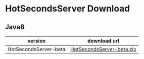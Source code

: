 # HotSecondsServer Download


## Java8
| version | download url |
| ------ | ------ |
|HotSecondsServer-beta| [HotSecondsServer-beta.zip](https://github.com/thanple/HotSecondsIDEA/releases/download/HotSecondsServer/HotSecondsServer-beta.zip) |







